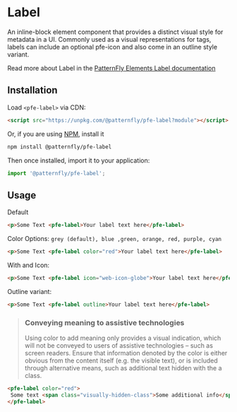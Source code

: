 # Label
An inline-block element component that provides a distinct visual style for metadata in a UI.  Commonly used as a visual representations for tags, labels can include an optional pfe-icon and also come in an outline style variant. 

Read more about Label in the [PatternFly Elements Label documentation](https://patternflyelements.org/components/label)

##  Installation

Load `<pfe-label>` via CDN:

```html
<script src="https://unpkg.com/@patternfly/pfe-label?module"></script>
```

Or, if you are using [NPM](https://npm.im), install it

```bash
npm install @patternfly/pfe-label
```

Then once installed, import it to your application:

```js
import '@patternfly/pfe-label';
```

## Usage

Default
```html
<p>Some Text <pfe-label>Your label text here</pfe-label>
```

Color Options: `grey (default), blue ,green, orange, red, purple, cyan`
```html
<p>Some Text <pfe-label color="red">Your label text here</pfe-label>
```

With and Icon:
```html
<p>Some Text <pfe-label icon="web-icon-globe">Your label text here</pfe-label>
```

Outline variant:
```html
<p>Some Text <pfe-label outline>Your label text here</pfe-label>
```



> ### Conveying meaning to assistive technologies
> Using color to add meaning only provides a visual indication, which will not be conveyed to users of assistive technologies – such as screen readers. Ensure that
> information denoted by the color is either obvious from the content itself (e.g. the visible text), or is included through alternative means, such as additional text 
> hidden with the a class.


```html
<pfe-label color="red">
 Some text <span class="visually-hidden-class">Some additional info</span>
</pfe-label>
```
